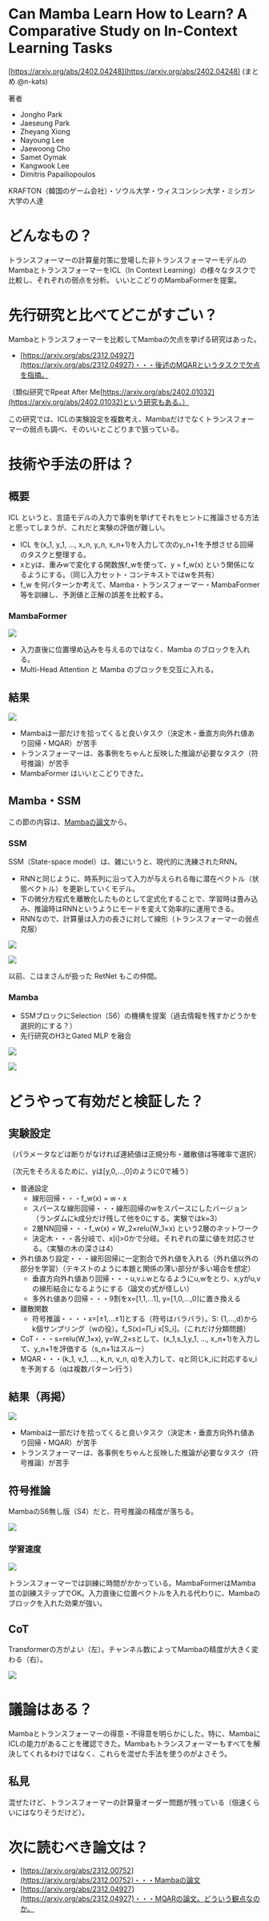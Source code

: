 # Can Mamba Learn How to Learn? A Comparative Study on In-Context Learning Tasks
[https://arxiv.org/abs/2402.04248](https://arxiv.org/abs/2402.04248)
(まとめ @n-kats)

著者
* Jongho Park
* Jaeseung Park
* Zheyang Xiong
* Nayoung Lee
* Jaewoong Cho
* Samet Oymak
* Kangwook Lee
* Dimitris Papailiopoulos

KRAFTON（韓国のゲーム会社）・ソウル大学・ウィスコンシン大学・ミシガン大学の人達

# どんなもの？
トランスフォーマーの計算量対策に登場した非トランスフォーマーモデルのMambaとトランスフォーマーをICL（In Context Learning）の様々なタスクで比較し、それぞれの弱点を分析。
いいとこどりのMambaFormerを提案。

# 先行研究と比べてどこがすごい？
Mambaとトランスフォーマーを比較してMambaの欠点を挙げる研究はあった。
* [https://arxiv.org/abs/2312.04927](https://arxiv.org/abs/2312.04927)・・・後述のMQARというタスクで欠点を指摘。

（類似研究でRpeat After Me[https://arxiv.org/abs/2402.01032](https://arxiv.org/abs/2402.01032)という研究もある。）

この研究では、ICLの実験設定を複数考え、Mambaだけでなくトランスフォーマーの弱点も調べ、そのいいとこどりまで狙っている。

# 技術や手法の肝は？
## 概要
ICL というと、言語モデルの入力で事例を挙げてそれをヒントに推論させる方法と思ってしまうが、これだと実験の評価が難しい。

* ICL を(x_1, y_1, ..., x_n, y_n, x_n+1)を入力して次のy_n+1を予想させる回帰のタスクと整理する。
* xとyは、重みwで変化する関数族f_wを使って、y = f_w(x) という関係になるようにする。（同じ入力セット・コンテキストではwを共有）
* f_w を何パターンか考えて、Mamba・トランスフォーマー・MambaFormer等を訓練し、予測値と正解の誤差を比較する。

### MambaFormer

![](./MambaFormer_2402.04248/mambaformer.png)

* 入力直後に位置埋め込みを与えるのではなく、Mamba のブロックを入れる。
* Multi-Head Attention と Mamba のブロックを交互に入れる。

## 結果

![](./MambaFormer_2402.04248/results.png)

* Mambaは一部だけを拾ってくると良いタスク（決定木・垂直方向外れ値あり回帰・MQAR）が苦手
* トランスフォーマーは、各事例をちゃんと反映した推論が必要なタスク（符号推論）が苦手
* MambaFormer はいいとこどりできた。

## Mamba・SSM
この節の内容は、[Mambaの論文](https://arxiv.org/abs/2312.00752)から。
### SSM
SSM（State-space model）は、雑にいうと、現代的に洗練されたRNN。
* RNNと同じように、時系列に沿って入力が与えられる毎に潜在ベクトル（状態ベクトル）を更新していくモデル。
* 下の微分方程式を離散化したものとして定式化することで、学習時は畳み込み、推論時はRNNというようにモードを変えて効率的に運用できる。
* RNNなので、計算量は入力の長さに対して線形（トランスフォーマーの弱点克服）

![](./MambaFormer_2402.04248/ssm.png)

![](./MambaFormer_2402.04248/ssm_A_bar_B_bar.png)

以前、こはまさんが扱った RetNet もこの仲間。

### Mamba
* SSMブロックにSelection（S6）の機構を提案（過去情報を残すかどうかを選択的にする？）
* 先行研究のH3とGated MLP を融合

![](./MambaFormer_2402.04248/mamba_s6.png)

![](./MambaFormer_2402.04248/mamba.png)

# どうやって有効だと検証した？
## 実験設定
（パラメータなどは断りがなければ連続値は正規分布・離散値は等確率で選択）

（次元をそろえるために、yは[y,0,...,0]のように0で補う）

* 普通設定
  * 線形回帰・・・f_w(x) = w・x
  * スパースな線形回帰・・・線形回帰のwをスパースにしたバージョン（ランダムにk成分だけ残して他を0にする。実験ではk=3）
  * 2層NN回帰・・・f_w(x) = W_2×relu(W_1×x) という2層のネットワーク
  * 決定木・・・各分岐で、x[i]>0かで分岐。それぞれの葉に値を対応させる。（実験の木の深さは4）
* 外れ値あり設定・・・線形回帰に一定割合で外れ値を入れる（外れ値以外の部分を学習）（テキストのように本題と関係の薄い部分が多い場合を想定）
  * 垂直方向外れ値あり回帰・・・u,v⊥wとなるようにu,wをとり、x,yがu,vの線形結合になるようにする（論文の式が怪しい）
  * 多外れ値あり回帰・・・9割をx=[1,1,...1], y=[1,0,...,0]に置き換える
* 離散関数
  * 符号推論・・・・x=[±1,...±1]とする（符号はバラバラ）。S: {1,...,d}からk個サンプリング（wの役）。f_S(x)=Π_i x[S_i]。（これだけ分類問題）
* CoT・・・s=relu(W_1×x), y=W_2×sとして、(x_1,s_1,y_1, ..., x_n+1)を入力して、y_n+1を評価する（s_n+1はスルー）
* MQAR・・・(k_1, v_1, ..., k_n, v_n, q)を入力して、qと同じk_iに対応するv_iを予測する（qは複数パターン行う） 

## 結果（再掲）

![](./MambaFormer_2402.04248/results.png)

* Mambaは一部だけを拾ってくると良いタスク（決定木・垂直方向外れ値あり回帰・MQAR）が苦手
* トランスフォーマーは、各事例をちゃんと反映した推論が必要なタスク（符号推論）が苦手

## 符号推論
MambaのS6無し版（S4）だと、符号推論の精度が落ちる。

![](./MambaFormer_2402.04248/results_parity.png)

### 学習速度

![](./MambaFormer_2402.04248/results_parity_train_iter.png)

トランスフォーマーでは訓練に時間がかかっている。MambaFormerはMamba並の訓練ステップでOK。入力直後に位置ベクトルを入れる代わりに、Mambaのブロックを入れた効果が強い。

## CoT
Transformerの方がよい（左）。チャンネル数によってMambaの精度が大きく変わる（右）。

![](./MambaFormer_2402.04248/results_cot.png)

# 議論はある？
Mambaとトランスフォーマーの得意・不得意を明らかにした。特に、MambaにICLの能力があることを確認できた。Mambaもトランスフォーマーもすべてを解決してくれるわけではなく、これらを混ぜた手法を使うのがよさそう。

## 私見
混ぜたけど、トランスフォーマーの計算量オーダー問題が残っている（倍速くらいにはなりそうだけど）。


# 次に読むべき論文は？
* [https://arxiv.org/abs/2312.00752](https://arxiv.org/abs/2312.00752)・・・Mambaの論文
* [https://arxiv.org/abs/2312.04927](https://arxiv.org/abs/2312.04927)・・・MQARの論文。どういう観点なのか。